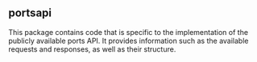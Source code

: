 portsapi
--------

This package contains code that is specific to the implementation of the publicly available ports API. It provides information such as the available requests and responses, as well as their structure.